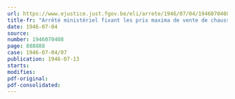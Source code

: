 ```yaml
---
url: https://www.ejustice.just.fgov.be/eli/arrete/1946/07/04/1946070408/justel
title-fr: "Arrêté ministériel fixant les prix maxima de vente de chaussures"
date: 1946-07-04
source:
number: 1946070408
page: 888888
case: 1946-07-04/07
publication: 1946-07-13
starts:
modifies:
pdf-original:
pdf-consolidated:
---
```


